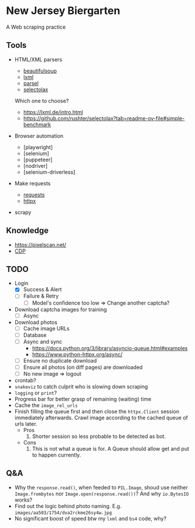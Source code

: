 # New Jersey Biergarten
A Web scraping practice


## Tools
- HTML/XML parsers

    - [beautifulsoup]()
    - [lxml](https://lxml.de/)
    - [parsel](https://github.com/scrapy/parsel)
    - [selectolax](https://github.com/rushter/selectolax)

  Which one to choose?
    - <https://lxml.de/intro.html>
    - <https://github.com/rushter/selectolax?tab=readme-ov-file#simple-benchmark>
- Browser automation
    - [playwright]
    - [selenium]
    - [puppeteer]
    - [nodriver]
    - [selenium-driverless]
- Make requests
    - [requests]()
    - [httpx]()
- scrapy


## Knowledge
- <https://pixelscan.net/>
- [CDP](https://chromedevtools.github.io/devtools-protocol/)


## TODO
- Login
    - [x] Success & Alert
    - [ ] Failure & Retry
        - [ ] Model's confidence too low => Change another captcha?
- Download captcha images for training
    - [ ] Async
- Download photos
    - [ ] Cache image URLs
    - [ ] Database
    - [ ] Async and sync
        - <https://docs.python.org/3/library/asyncio-queue.html#examples>
        - <https://www.python-httpx.org/async/>
    - [ ] Ensure no duplicate download
    - [ ] Ensure all photos (on diff pages) are downloaded
    - [ ] No new image => logout
- crontab?
- `snakeviz` to catch culprit who is slowing down scraping
- `logging` or `print`?
- Progress bar for better grasp of remaining (waiting) time
- Cache the `image_rel_urls`
- Finish filling the queue first and then close the `httpx.Client` session immediately
  afterwards. Crawl image according to the cached queue of urls later.
    - Pros
        1. Shorter session so less probable to be detected as bot.
    - Cons
        1. This is not what a queue is for. A Queue should allow get and put to
           happen currently.


## Q&A
- Why the `response.read()`, when feeded to `PIL.Image`, shoud use neither
  `Image.frombytes` nor `Image.open(response.read())`? And why `io.BytesIO`
  works?
- Find out the logic behind photo naming. E.g. `images/aa503/1754/dva2rckme26sy4w.jpg`
- No significant boost of speed btw my `lxml` and `bs4` code, why?
